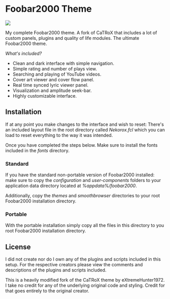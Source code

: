 
# Foobar2000 Theme #

![](https://github.com/catlinman/foobar2000/blob/master/preview.png)

My complete Foobar2000 theme. A fork of CaTRoX that includes a lot of custom
panels, plugins and quality of life modules. The ultimate Foobar2000 theme.

*What's included?*

- Clean and dark interface with simple navigation.
- Simple rating and number of plays view.
- Searching and playing of YouTube videos.
- Cover art viewer and cover flow panel.
- Real time synced lyric viewer panel.
- Visualization and amplitude seek-bar.
- Highly customizable interface.

## Installation ##

If at any point you make changes to the interface and wish to reset: There's
an included layout file in the root directory called *Nekorox.fcl* which you
can load to reset everything to the way it was intended.

Once you have completed the steps below. Make sure to install the fonts
included in the *fonts* directory.

### Standard ###

If you have the standard non-portable version of Foobar2000 installed: make
sure to copy the *configuration* and *user-components* folders to your
application data directory located at *%appdata%/foobar2000*.

Additionally, copy the *themes* and *smoothbrowser* directories to your root
Foobar2000 installation directory.

### Portable ###

With the portable installation simply copy all the files in this directory to
you root Foobar2000 installation directory.

## License ##

I did not create nor do I own any of the plugins and scripts included in this
setup. For the respective creators please view the comments and descriptions of
the plugins and scripts included.

This is a heavily modified fork of the CaTRoX theme by eXtremeHunter1972. I
take no credit for any of the underlying original code and styling. Credit for
that goes entirely to the original creator.